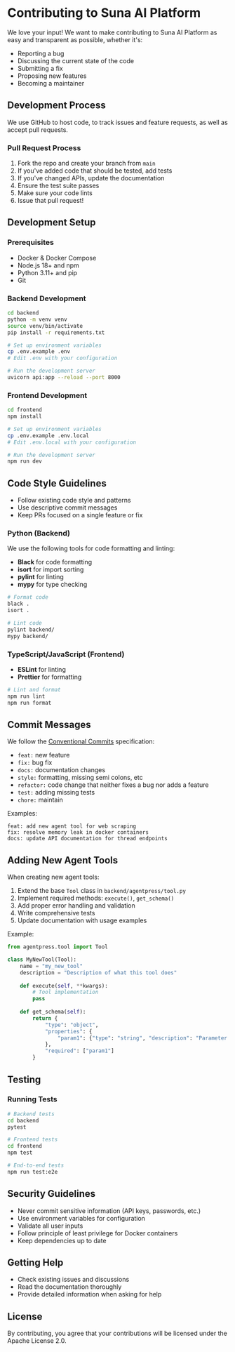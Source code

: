 # Contributing to Suna AI Platform

We love your input! We want to make contributing to Suna AI Platform as easy and transparent as possible, whether it's:

- Reporting a bug
- Discussing the current state of the code
- Submitting a fix
- Proposing new features
- Becoming a maintainer

## Development Process

We use GitHub to host code, to track issues and feature requests, as well as accept pull requests.

### Pull Request Process

1. Fork the repo and create your branch from `main`
2. If you've added code that should be tested, add tests
3. If you've changed APIs, update the documentation
4. Ensure the test suite passes
5. Make sure your code lints
6. Issue that pull request!

## Development Setup

### Prerequisites

- Docker & Docker Compose
- Node.js 18+ and npm
- Python 3.11+ and pip
- Git

### Backend Development

```bash
cd backend
python -m venv venv
source venv/bin/activate
pip install -r requirements.txt

# Set up environment variables
cp .env.example .env
# Edit .env with your configuration

# Run the development server
uvicorn api:app --reload --port 8000
```

### Frontend Development

```bash
cd frontend
npm install

# Set up environment variables
cp .env.example .env.local
# Edit .env.local with your configuration

# Run the development server
npm run dev
```

## Code Style Guidelines

- Follow existing code style and patterns
- Use descriptive commit messages
- Keep PRs focused on a single feature or fix

### Python (Backend)

We use the following tools for code formatting and linting:

- **Black** for code formatting
- **isort** for import sorting
- **pylint** for linting
- **mypy** for type checking

```bash
# Format code
black .
isort .

# Lint code
pylint backend/
mypy backend/
```

### TypeScript/JavaScript (Frontend)

- **ESLint** for linting
- **Prettier** for formatting

```bash
# Lint and format
npm run lint
npm run format
```

## Commit Messages

We follow the [Conventional Commits](https://conventionalcommits.org/) specification:

- `feat:` new feature
- `fix:` bug fix
- `docs:` documentation changes
- `style:` formatting, missing semi colons, etc
- `refactor:` code change that neither fixes a bug nor adds a feature
- `test:` adding missing tests
- `chore:` maintain

Examples:
```
feat: add new agent tool for web scraping
fix: resolve memory leak in docker containers
docs: update API documentation for thread endpoints
```

## Adding New Agent Tools

When creating new agent tools:

1. Extend the base `Tool` class in `backend/agentpress/tool.py`
2. Implement required methods: `execute()`, `get_schema()`
3. Add proper error handling and validation
4. Write comprehensive tests
5. Update documentation with usage examples

Example:
```python
from agentpress.tool import Tool

class MyNewTool(Tool):
    name = "my_new_tool"
    description = "Description of what this tool does"
    
    def execute(self, **kwargs):
        # Tool implementation
        pass
    
    def get_schema(self):
        return {
            "type": "object",
            "properties": {
                "param1": {"type": "string", "description": "Parameter description"}
            },
            "required": ["param1"]
        }
```

## Testing

### Running Tests

```bash
# Backend tests
cd backend
pytest

# Frontend tests
cd frontend
npm test

# End-to-end tests
npm run test:e2e
```

## Security Guidelines

- Never commit sensitive information (API keys, passwords, etc.)
- Use environment variables for configuration
- Validate all user inputs
- Follow principle of least privilege for Docker containers
- Keep dependencies up to date

## Getting Help

- Check existing issues and discussions
- Read the documentation thoroughly
- Provide detailed information when asking for help

## License

By contributing, you agree that your contributions will be licensed under the Apache License 2.0.
